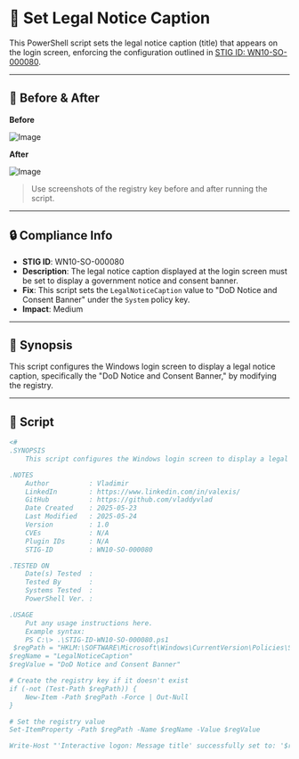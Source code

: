 # 📜 Set Legal Notice Caption

This PowerShell script sets the legal notice caption (title) that appears on the login screen, enforcing the configuration outlined in [STIG ID: WN10-SO-000080](https://www.tenable.com/audits/items/DISA_STIG_Windows_10_v2r3.audit:e286f6b6b92d7ba04f425e088e2c7fcb).

---

## 📸 Before & After

**Before**

![Image](https://github.com/user-attachments/assets/7c9ff9ce-4f25-4b17-8612-fcb3f2f7df4c)

**After**

![Image](https://github.com/user-attachments/assets/bf02d6ad-9f3a-48b6-9020-0a500f3fdd5d)

> Use screenshots of the registry key before and after running the script.

---

## 🔒 Compliance Info

- **STIG ID**: WN10-SO-000080  
- **Description**: The legal notice caption displayed at the login screen must be set to display a government notice and consent banner.  
- **Fix**: This script sets the `LegalNoticeCaption` value to "DoD Notice and Consent Banner" under the `System` policy key.  
- **Impact**: Medium

---

## 🧠 Synopsis

This script configures the Windows login screen to display a legal notice caption, specifically the "DoD Notice and Consent Banner," by modifying the registry.

---

## 📜 Script

```powershell
<#
.SYNOPSIS
    This script configures the Windows login screen to display a legal notice caption, specifically the "DoD Notice and Consent Banner," by modifying the registry.

.NOTES
    Author          : Vladimir
    LinkedIn        : https://www.linkedin.com/in/valexis/
    GitHub          : https://github.com/vladdyvlad
    Date Created    : 2025-05-23
    Last Modified   : 2025-05-24
    Version         : 1.0
    CVEs            : N/A
    Plugin IDs      : N/A
    STIG-ID         : WN10-SO-000080

.TESTED ON
    Date(s) Tested  : 
    Tested By       : 
    Systems Tested  : 
    PowerShell Ver. : 

.USAGE
    Put any usage instructions here.
    Example syntax:
    PS C:\> .\STIG-ID-WN10-SO-000080.ps1 
 $regPath = "HKLM:\SOFTWARE\Microsoft\Windows\CurrentVersion\Policies\System"
$regName = "LegalNoticeCaption"
$regValue = "DoD Notice and Consent Banner"

# Create the registry key if it doesn't exist
if (-not (Test-Path $regPath)) {
    New-Item -Path $regPath -Force | Out-Null
}

# Set the registry value
Set-ItemProperty -Path $regPath -Name $regName -Value $regValue

Write-Host "'Interactive logon: Message title' successfully set to: '$regValue'"
 
